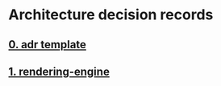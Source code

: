 # Architecture decision records

## [0. adr template](ADR/00-adr-template.md)

## [1. rendering-engine](ADR/01-rendering-engine.md)
